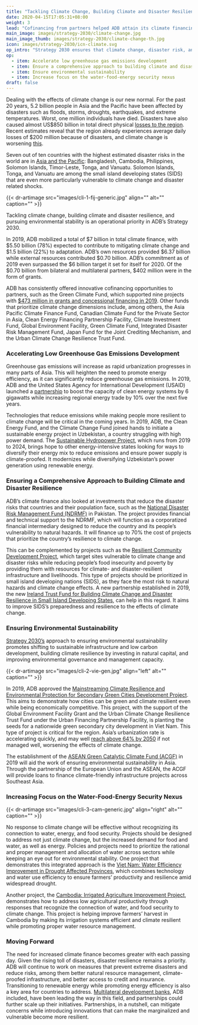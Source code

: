 ```yaml
---
title: "Tackling Climate Change, Building Climate and Disaster Resilience, and Enhancing Environmental Sustainability"
date: 2020-04-15T17:05:31+08:00
weight: 3
lead: "Cofinancing from partners helped ADB attain its climate financing target of $6 billion a year ahead of schedule. The financing partnerships prioritized disaster resilience interventions, such as improving natural resource management, climate-proofing infrastructure, and improving access to credit and insurance, while the helping countries to transition to renewable clean energy sources."
main_image: images/strategy-2030/climate-change.jpg
main_image_thumb: images/strategy-2030/climate-change-th.jpg
icon: images/strategy-2030/icn-climate.svg
op_intro: "Strategy 2030 ensures that climate change, disaster risk, and environmental considerations are fully mainstreamed in its operational strategies, country programming, and project design and implementation. It aims to"
op: 
  - item: Accelerate low greenhouse gas emissions development
  - item: Ensure a comprehensive approach to building climate and disaster resilience
  - item: Ensure environmental sustainability
  - item: Increase focus on the water-food-energy security nexus
draft: false
---
```


Dealing with the effects of climate change is our new normal. For the past 20 years, 5.2 billion people in Asia and the Pacific have been affected by disasters such as floods, storms, droughts, earthquakes, and extreme temperatures. Worst, one million individuals have died. Disasters have also caused almost US$850 billion in total direct physical [losses to the region](https://www.adb.org/news/infographics/climate-change-and-disasters-asia-and-pacific). Recent estimates reveal that the region already experiences average daily losses of $200  million because of disasters, and climate change is worsening [this](https://www.adb.org/sites/default/files/institutional-document/358881/ccof-2017-2030.pdf).  

Seven out of ten countries with the highest estimated disaster risks in the world are in [Asia and the Pacific](https://www.adb.org/news/infographics/climate-change-and-disasters-asia-and-pacific): Bangladesh, Cambodia, Philippines, Solomon Islands, Timor-Leste, Tonga, and Vanuatu. Solomon Islands, Tonga, and Vanuatu are among the small island developing states (SIDS) that are even more particularly vulnerable to climate change and disaster related shocks.

{{< dr-artimage src="images/cli-1-fij-generic.jpg" align="" alt="" caption="" >}}

Tackling climate change, building climate and disaster resilience, and pursuing environmental stability is an operational priority in ADB’s Strategy 2030.

In 2019, ADB mobilized a total of $7 billion in total climate finance, with $5.50 billion (78%) expected to contribute to mitigating climate change and $1.5 billion (22%) to adaptation. ADB’s own resources provided $6.37 billion while external resources contributed $0.70 billion. ADB’s commitment as of 2019 even surpassed the $6 billion target it set for itself for 2020. Of the $0.70 billion from bilateral and multilateral partners, $402 million were in the form of grants.

ADB has consistently offered innovative cofinancing opportunities to partners, such as the Green Climate Fund, which supported nine projects with  [$473 million in grants and concessional financing in 2019](https://www.adb.org/news/op-ed/banking-action-how-adb-achieved-2020-climate-finance-milestone-one-year-ahead-time).  Other funds that prioritize climate change dimensions include, among others, the Asia Pacific Climate Finance Fund, Canadian Climate Fund for the Private Sector in Asia, Clean Energy Financing Partnership Facility, Climate Investment Fund, Global Environment Facility, Green Climate Fund, Integrated Disaster Risk Management Fund, Japan Fund for the Joint Crediting Mechanism, and the Urban Climate Change Resilience Trust Fund.

### Accelerating Low Greenhouse Gas Emissions Development

Greenhouse gas emissions will increase as rapid urbanization progresses in many parts of Asia. This will heighten the need to promote energy efficiency, as it can significantly reduce greenhouse gas emissions. In 2019, ADB and the United States Agency for International Development (USAID) launched a [partnership](https://www.adb.org/news/usaid-adb-partner-expand-asia-and-pacifics-sustainable-energy-market) to boost the capacity of clean energy systems by 6 gigawatts while increasing regional energy trade by 10% over the next five years.  

Technologies that reduce emissions while making people more resilient to climate change will be critical in the coming years. In 2019, ADB, the Clean Energy Fund, and the Climate Change Fund joined hands to initiate a sustainable energy project in Uzbekistan, a country struggling with high power demand. The [Sustainable Hydropower Project](https://www.adb.org/projects/50130-002/main#project-pds), which runs from 2019 to 2024, brings hope to other energy-intensive states looking for ways to diversify their energy mix to reduce emissions and ensure power supply is climate-proofed. It modernizes while diversifying Uzbekistan’s power generation using renewable energy.

### Ensuring a Comprehensive Approach to Building Climate and Disaster Resilience

ADB’s climate finance also looked at investments that reduce the disaster risks that countries and their  population face, such as the [National Disaster Risk Management Fund (NDRMF)](https://www.adb.org/projects/50316-002/main#project-pds) in Pakistan. The project provides financial and technical support to the NDRMF, which will function as a corporatized financial intermediary designed to reduce the country and its people’s vulnerability to natural hazards. It will finance up to 70% the cost of projects that prioritize the country’s resilience to climate change.

This can be complemented by projects such as the [Resilient Community Development Project](https://www.adb.org/projects/51242-002/main#project-pds),  which target sites vulnerable to climate change and disaster risks while reducing people’s food insecurity and poverty by providing them with resources for climate- and disaster-resilient infrastructure and livelihoods. This type of projects should be prioritized in small island developing nations (SIDS), as they face the most risk to natural hazards and climate change effects. A new partnership established in 2019, the new [Ireland Trust Fund for Building Climate Change and Disaster Resilience in Small Island Developing States](https://www.adb.org/news/adb-ireland-establish-fund-boost-climate-disaster-resilience-pacific), can help in this regard. It aims to improve SIDS’s preparedness and resilience to the effects of climate change.

### Ensuring Environmental Sustainability

[Strategy 2030’s](https://www.adb.org/sites/default/files/institutional-document/495961/strategy-2030-op3-climate-change-resilience-sustainability.pdf) approach to ensuring environmental sustainability promotes shifting to sustainable infrastructure and low carbon development, building climate resilience by investing in natural capital, and improving environmental governance and management capacity.

{{< dr-artimage src="images/cli-2-vie-gen.jpg" align="left" alt="" caption="" >}}

In 2019, ADB approved the [Mainstreaming Climate Resilience and Environmental Protection for Secondary Green Cities Development Project](https://www.adb.org/projects/47274-003/main#project-pds). This aims to demonstrate how cities can be green and climate resilient even while being economically competitive. This project, with the support of the Global Environment Facility Grant and the Urban Climate Change Resilience Trust Fund under the Urban Financing Partnership Facility, is planting the seeds for a nationwide green secondary city development in Viet Nam. This type of project is critical for the region. Asia’s urbanization rate is accelerating quickly, and may well [reach above 64% by 2050](https://www.adb.org/sites/default/files/publication/524596/ado2019-update-theme-chapter.pdf) if not managed well, worsening the effects of climate change.

The establishment of the [ASEAN Green Catalytic Climate Fund (ACGF)](https://www.adb.org/what-we-do/funds/asean-catalytic-green-finance-facility/main) in 2019 will aid the work of ensuring environmental sustainability in Asia. Through the partnership of the European Union and the ASEAN, the ACGF will provide loans to finance climate-friendly infrastructure projects across Southeast Asia.

### Increasing Focus on the Water-Food-Energy Security Nexus

{{< dr-artimage src="images/cli-3-cam-generic.jpg" align="right" alt="" caption="" >}}

No response to climate change will be effective without recognizing its connection to water, energy, and food security. Projects should be designed to address not just climate change, but the increased demand for food and water, as well as energy. Policies and projects need to prioritize the rational and proper management and allocation of water across sectors while keeping an eye out for environmental stability. One project that demonstrates this integrated approach is the [Viet Nam: Water Efficiency Improvement in Drought Affected Provinces](https://www.adb.org/projects/49404-001/main), which combines technology and water use efficiency to ensure farmers’ productivity and resilience amid widespread drought.

Another project, the [Cambodia: Irrigated Agriculture Improvement Project](https://www.adb.org/projects/51159-001/main#project-pds), demonstrates how to address low agricultural productivity through responses that recognize the connection of water, and food security to climate change. This project is helping improve farmers’ harvest in Cambodia by making its irrigation systems efficient and climate resilient while promoting proper water resource management.

### Moving Forward

The need for increased climate finance becomes greater with each passing day. Given the rising toll of disasters, disaster resilience remains a priority. ADB will continue to work on measures that prevent extreme disasters and reduce risks, among them better natural resource management, climate-proofed infrastructure, and better access to credit and insurance. Transitioning to renewable energy while promoting energy efficiency is also a key area for countries to address. [Multilateral development banks](https://www.adb.org/sites/default/files/page/41117/climate-change-finance-joint-mdb-statement-2019-09-23.pdf), ADB included, have been leading the way in this field, and partnerships could further scale up their initiatives. Partnerships, in a nutshell, can mitigate concerns while introducing innovations that can make the marginalized and vulnerable become more resilient.
